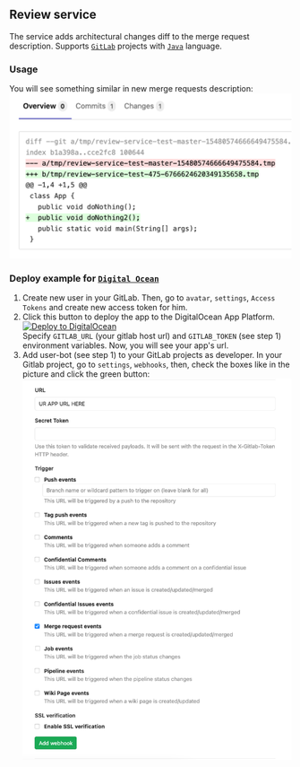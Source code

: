 ## Review service

The service adds architectural changes diff to the merge request description.
Supports [`GitLab`](https://about.gitlab.com/)
projects with [`Java`](https://www.oracle.com/java/) language.

### Usage

You will see something similar in new merge requests description:
![ScreenShot](https://raw.githubusercontent.com/demidko/Review/main/example.png)

### Deploy example for [`Digital Ocean`](https://cloud.digitalocean.com/)

1. Create new user in your GitLab. Then, go to `avatar`, `settings`, `Access Tokens` and create new
   access token for him.
1. Click this button to deploy the app to the DigitalOcean App Platform.  
   [![Deploy to DigitalOcean](https://www.deploytodo.com/do-btn-blue.svg)](https://cloud.digitalocean.com/apps/new?repo=https://github.com/demidko/review/tree/main)  
   Specify `GITLAB_URL` (your gitlab host url) and `GITLAB_TOKEN` (see step 1) environment
   variables. Now, you will see your app's url.
1. Add user-bot (see step 1) to your GitLab projects as developer. In your Gitlab project, go
   to `settings`, `webhooks`, then, check the boxes like in the picture and click the green button:
   ![ScreenShot](https://raw.githubusercontent.com/demidko/Review/main/configuration.png)

